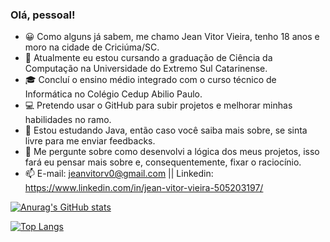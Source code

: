 ### Olá, pessoal!

- 😀 Como alguns já sabem, me chamo Jean Vitor Vieira, tenho 18 anos e moro na cidade de Criciúma/SC.
- 🌱 Atualmente eu estou cursando a graduação de Ciência da Computação na Universidade do Extremo Sul Catarinense.
- 🎓 Concluí o ensino médio integrado com o curso técnico de Informática no Colégio Cedup Abilio Paulo.
- 💻 Pretendo usar o GitHub para subir projetos e melhorar minhas habilidades no ramo.
- 🤔 Estou estudando Java, então caso você saiba mais sobre, se sinta livre para me enviar feedbacks.
- 💬 Me pergunte sobre como desenvolvi a lógica dos meus projetos, isso fará eu pensar mais sobre e, consequentemente, fixar o raciocínio.
- 📫 E-mail: jeanvitorv0@gmail.com || Linkedin: https://www.linkedin.com/in/jean-vitor-vieira-505203197/

[![Anurag's GitHub stats](https://github-readme-stats.vercel.app/api?username=jeanvitorvieira&show_icons=true&theme=transparent&hide_rank=true)](https://github.com/anuraghazra/github-readme-stats)

[![Top Langs](https://github-readme-stats.vercel.app/api/top-langs/?username=jeanvitorvieira&show_icons=true&theme=transparent)](https://github.com/anuraghazra/github-readme-stats)
